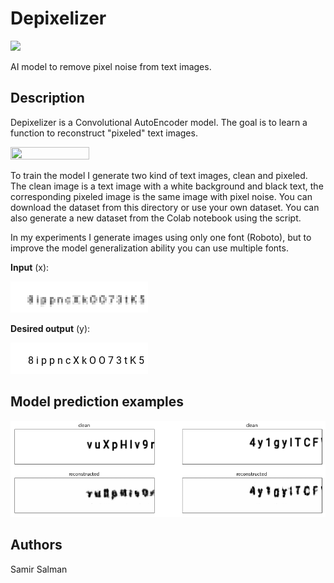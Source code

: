# Depixelizer
<a href="https://colab.research.google.com/drive/1pRAMgGV6cXPMflYHc8OQwbhLv4XQYrwk?usp=sharing"><img src="https://camo.githubusercontent.com/84f0493939e0c4de4e6dbe113251b4bfb5353e57134ffd9fcab6b8714514d4d1/68747470733a2f2f636f6c61622e72657365617263682e676f6f676c652e636f6d2f6173736574732f636f6c61622d62616467652e737667">
</a>

AI model to remove pixel noise from text images. 

## Description

Depixelizer is a Convolutional AutoEncoder model. The goal is to learn a function to reconstruct "pixeled" text images. 

<img height="50%" width="50%" src="https://i2.wp.com/sefiks.com/wp-content/uploads/2018/03/convolutional-autoencoder.png?fit=1818%2C608&ssl=1">

To train the model I generate two kind of text images, clean and pixeled. The clean image is a text image with a white background and black text, the corresponding pixeled image is the same image with pixel noise. You can download the dataset from this directory or use your own dataset. You can also generate a new dataset from the Colab notebook using the script. 

In my experiments I generate images using only one font (Roboto), but to improve the model generalization ability you can use multiple fonts.

**Input** (x):

<img src="https://github.com/samirsalman/Depixelizer/blob/main/examples/pixeled.png">

**Desired output** (y):

<img src="https://github.com/samirsalman/Depixelizer/blob/main/examples/clean.png">


## Model prediction examples

<img src="https://github.com/samirsalman/Depixelizer/blob/main/examples/preds3.png">



## Authors

Samir Salman
